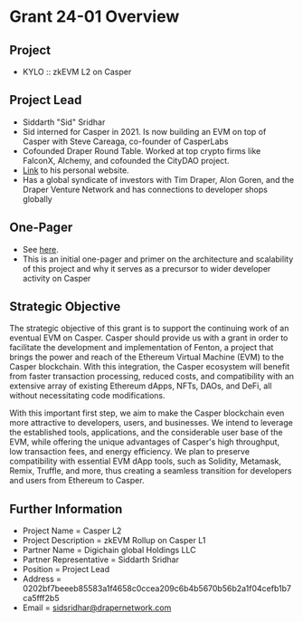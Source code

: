 # Grant 24-01 Overview

## Project

* KYLO :: zkEVM L2 on Casper

## Project Lead

* Siddarth "Sid" Sridhar
* Sid interned for Casper in 2021. Is now building an EVM on top of Casper with Steve Careaga, co-founder of CasperLabs
* Cofounded Draper Round Table. Worked at top crypto firms like FalconX, Alchemy, and cofounded the CityDAO project.
* [Link](https://sidsridhar.com/) to his personal website.
* Has a global syndicate of investors with Tim Draper, Alon Goren, and the Draper Venture Network and has connections to developer shops globally

## One-Pager

* See [here](https://docs.google.com/document/d/1pWpO-ttpH8MBrZH-dZ4NszHFJpyat0sv8oxgJDXf7m4/edit).
* This is an initial one-pager and primer on the architecture and scalability of this project and why it serves as a precursor to wider developer activity on Casper


## Strategic Objective

The strategic objective of this grant is to support the continuing work of an eventual EVM on Casper.  Casper should provide us with a grant in order to facilitate the development and implementation of Fenton, a project that brings the power and reach of the Ethereum Virtual Machine (EVM) to the Casper blockchain. With this integration, the Casper ecosystem will benefit from faster transaction processing, reduced costs, and compatibility with an extensive array of existing Ethereum dApps, NFTs, DAOs, and DeFi, all without necessitating code modifications.

With this important first step, we aim to make the Casper blockchain even more attractive to developers, users, and businesses. We intend to leverage the established tools, applications, and the considerable user base of the EVM, while offering the unique advantages of Casper's high throughput, low transaction fees, and energy efficiency. We plan to preserve compatibility with essential EVM dApp tools, such as Solidity, Metamask, Remix, Truffle, and more, thus creating a seamless transition for developers and users from Ethereum to Casper.

## Further Information

* Project Name = Casper L2
* Project Description = zkEVM Rollup on Casper L1
* Partner Name = Digichain global Holdings LLC
* Partner Representative = Siddarth Sridhar
* Position = Project Lead
* Address = 0202bf7beeeb85583a1f4658c0ccea209c6b4b5670b56b2a1f04cefb1b7ca5fff2b5
* Email = sidsridhar@drapernetwork.com
